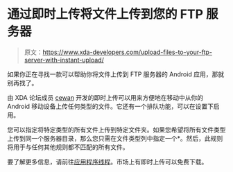 # 通过即时上传将文件上传到您的 FTP 服务器

> 原文：<https://www.xda-developers.com/upload-files-to-your-ftp-server-with-instant-upload/>

如果你正在寻找一款可以帮助你将文件上传到 FTP 服务器的 Android 应用，那就别再找了。

由 XDA 论坛成员 [cewan](http://forum.xda-developers.com/member.php?u=2976444) 开发的即时上传可以用来方便地在移动中从你的 Android 移动设备上传任何类型的文件。它还有一个排队功能，可以在设置下启用。

您可以指定将特定类型的所有文件上传到特定文件夹。如果您希望将所有文件类型上传到同一个服务器目录，那么您只需在文件类型列中指定一个*。然后，此规则将用于与任何其他规则都不匹配的所有文件。

要了解更多信息，请前往[应用程序线程](http://forum.xda-developers.com/showthread.php?t=819758)。市场上有即时上传可以免费下载。